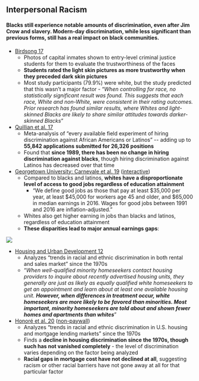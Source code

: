 ## Interpersonal Racism

#### Blacks still experience notable amounts of discrimination, even after Jim Crow and slavery. Modern-day discrimination, while less significant than previous forms, still has a real impact on black communities.

*   [Birdsong 17](https://ir.ua.edu/bitstream/handle/123456789/3276/file_1.pdf)
    *   Photos of capital inmates shown to entry-level criminal justice students for them to evaluate the trustworthiness of the faces
    *   **Students rated the light skin pictures as more trustworthy when they preceded dark skin pictures**
    *   Most study participants (79.9%) were white, but the study predicted that this wasn’t a major factor - “_When controlling for race, no statistically significant result was found. This suggests that each race, White and non-White, were consistent in their rating outcomes. Prior research has found similar results, where Whites and light-skinned Blacks are likely to share similar attitudes towards darker-skinned Blacks_”
*   [Quillian et al. 17](https://www.pnas.org/content/early/2017/09/11/1706255114)
    *   Meta-analysis of “every available field experiment of hiring discrimination against African Americans or Latinos” -- adding up to **55,842 applications submitted for 26,326 positions**
    *   Found that **since 1989, there has been no change in hiring discrimination against blacks**, though hiring discrimination against Latinos has decreased over that time
*   [Georgetown University: Carnevale et al. 19](https://1gyhoq479ufd3yna29x7ubjn-wpengine.netdna-ssl.com/wp-content/uploads/Full_Report-The_Unequal_Race_for_Good_Jobs.pdf) ([interactive](https://cew.georgetown.edu/cew-reports/raceandgoodjobs/))
    *   Compared to blacks and latinos, **whites have a disproportionate level of access to good jobs regardless of education attainment**
        *   “We define good jobs as those that pay at least $35,000 per year, at least $45,000 for workers age 45 and older, and $65,000 in median earnings in 2016. Wages for good jobs between 1991 and 2016 are inflation-adjusted.”
    *   Whites also get higher earning in jobs than blacks and latinos, regardless of education attainment
    *   **These disparities lead to major annual earnings gaps**:
    
![](https://github.com/NB419/source-library/blob/master/images/interpersonal%20racism%201.png?raw=true)

*   [Housing and Urban Development 12](https://www.huduser.gov/portal/Publications/pdf/HUD-514_HDS2012.pdf)
    *   Analyzes “trends in racial and ethnic discrimination in both rental and sales market” since the 1970s
    *   “_When well-qualified minority homeseekers contact housing providers to inquire about recently advertised housing units, they generally are just as likely as equally qualified white homeseekers to get an appointment and learn about at least one available housing unit. **However, when differences in treatment occur, white homeseekers are more likely to be favored than minorities. Most important, minority homeseekers are told about and shown fewer homes and apartments than whites**_”
*   [Honoré et al. 20](https://link.springer.com/article/10.1007/s12552-019-09276-x) ([non-paywall](https://scihub.wikicn.top/https://link.springer.com/article/10.1007/s12552-019-09276-x))
    *   Analyzes “trends in racial and ethnic discrimination in U.S. housing and mortgage lending markets” since the 1970s
    *   Finds a **decline in housing discrimination since the 1970s, though such has not vanished completely** - the level of discrimination varies depending on the factor being analyzed
    *   **Racial gaps in mortgage cost have not declined at all**, suggesting racism or other racial barriers have not gone away at all for that particular factor

